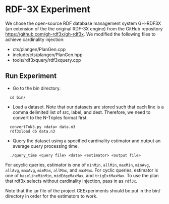 # RDF-3X Experiment

We chose the open-source RDF database management system GH-RDF3X (an extension of the the original RDF-3X engine) from the GitHub repository https://github.com/gh-rdf3x/gh-rdf3x.
We modified the following files to achieve cardinality injection:
  * cts/plangen/PlanGen.cpp
  * include/cts/plangen/PlanGen.hpp
  * tools/rdf3xquery/rdf3xquery.cpp

## Run Experiment
* Go to the bin directory.
```
  cd bin/
```
* Load a dataset. Note that our datasets are stored such that each line is a comma delimited list of src, label, and dest. Therefore, we need to convert <data> to the N-Triples format first.
```
  convertToN3.py <data> data.n3
  rdf3xload db data.n3
```
* Query the dataset using a specified cardinality estimator and output an average query processing time.
```
  ./query_time <query file> <data> <estimator> <output file>
```
  For acyclic queries, estimator is one of ```minMin```, ```allMin```, ```maxMin```, ```minAvg```, ```allAvg```, ```maxAvg```, ```minMax```, ```allMax```, and ```maxMax```.
  For cyclic queries, estimator is one of ```baselineMinMin```, ```midEdgeMaxMax```, and ```trigExtMaxMax```. To use the plan that rdf3x selects without cardinality injection, pass in <estimator> as ```rdf3x```.
 
 Note that the jar file of the project CEExperiments should be put in the bin/ directory in order for the estimators to work.
